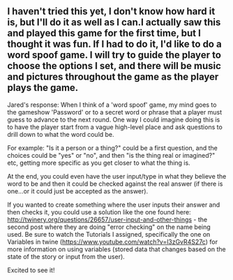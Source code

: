 I haven't tried this yet, I don't know how hard it is, but I'll do it as well as I can.I actually saw this and played this game for the first time, but I thought it was fun.
If I had to do it, I'd like to do a word spoof game. I will try to guide the player to choose the options I set, and there will be music and pictures throughout the game as the player plays the game.
--------------------------------------------------
Jared's response:
When I think of a 'word spoof' game, my mind goes to the gameshow 'Password' or to a secret word or phrase that a player must guess to advance to the next round. One way I could imagine doing this is to have the player start from a vague high-level place and ask questions to drill down to what the word could be.

For example: "Is it a person or a thing?" could be a first question, and the choices could be "yes" or "no", and then "is the thing real or imagined?" etc, getting more specific as you get closer to what the thing is.

At the end, you could even have the user input/type in what they believe the word to be and then it could be checked against the real answer (if there is one...or it could just be accepted as the answer).

If you wanted to create something where the user inputs their answer and then checks it, you could use a solution like the one found here: http://twinery.org/questions/26657/user-input-and-other-things - the second post where they are doing "error checking" on the name being used. Be sure to watch the Tutorials I assigned, specifically the one on Variables in twine (https://www.youtube.com/watch?v=l3zGvR4S27c) for more information on using variables (stored data that changes based on the state of the story or input from the user).

Excited to see it!

